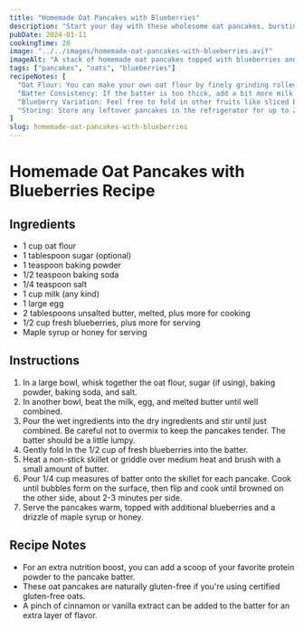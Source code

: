 ```yaml
---
title: "Homemade Oat Pancakes with Blueberries"
description: "Start your day with these wholesome oat pancakes, bursting with the fresh sweetness of blueberries—a healthy twist on a breakfast classic."
pubDate: 2024-01-11
cookingTime: 20
image: "../../images/homemade-oat-pancakes-with-blueberries.avif"
imageAlt: "A stack of homemade oat pancakes topped with blueberries and syrup"
tags: ["pancakes", "oats", "blueberries"]
recipeNotes: [
  "Oat Flour: You can make your own oat flour by finely grinding rolled oats in a food processor or blender.",
  "Batter Consistency: If the batter is too thick, add a bit more milk to reach the desired consistency.",
  "Blueberry Variation: Feel free to fold in other fruits like sliced bananas, chocolate chips, or raspberries according to your preference.",
  "Storing: Store any leftover pancakes in the refrigerator for up to 2 days. Reheat in the microwave or on a pan for best results."
]
slug: homemade-oat-pancakes-with-blueberries
---
```


# Homemade Oat Pancakes with Blueberries Recipe

## Ingredients

- 1 cup oat flour
- 1 tablespoon sugar (optional)
- 1 teaspoon baking powder
- 1/2 teaspoon baking soda
- 1/4 teaspoon salt
- 1 cup milk (any kind)
- 1 large egg
- 2 tablespoons unsalted butter, melted, plus more for cooking
- 1/2 cup fresh blueberries, plus more for serving
- Maple syrup or honey for serving

## Instructions

1. In a large bowl, whisk together the oat flour, sugar (if using), baking powder, baking soda, and salt.
2. In another bowl, beat the milk, egg, and melted butter until well combined.
3. Pour the wet ingredients into the dry ingredients and stir until just combined. Be careful not to overmix to keep the pancakes tender. The batter should be a little lumpy.
4. Gently fold in the 1/2 cup of fresh blueberries into the batter.
5. Heat a non-stick skillet or griddle over medium heat and brush with a small amount of butter.
6. Pour 1/4 cup measures of batter onto the skillet for each pancake. Cook until bubbles form on the surface, then flip and cook until browned on the other side, about 2-3 minutes per side.
7. Serve the pancakes warm, topped with additional blueberries and a drizzle of maple syrup or honey.

## Recipe Notes

- For an extra nutrition boost, you can add a scoop of your favorite protein powder to the pancake batter.
- These oat pancakes are naturally gluten-free if you're using certified gluten-free oats.
- A pinch of cinnamon or vanilla extract can be added to the batter for an extra layer of flavor.
